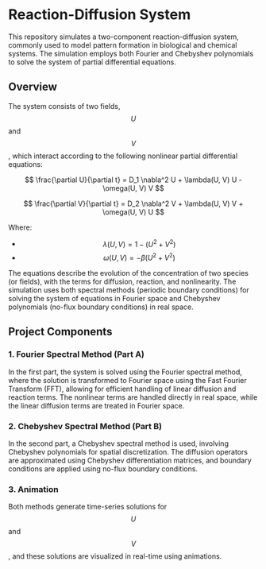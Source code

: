 # Reaction-Diffusion System

This repository simulates a two-component reaction-diffusion system, commonly used to model pattern formation in biological and chemical systems. The simulation employs both Fourier and Chebyshev polynomials to solve the system of partial differential equations.

## Overview

The system consists of two fields, $$U$$ and $$V$$, which interact according to the following nonlinear partial differential equations:

$$
\frac{\partial U}{\partial t} = D_1 \nabla^2 U + \lambda(U, V) U - \omega(U, V) V
$$

$$
\frac{\partial V}{\partial t} = D_2 \nabla^2 V + \lambda(U, V) V + \omega(U, V) U
$$

Where:
- $$\lambda(U, V) = 1 - (U^2 + V^2)$$
- $$\omega(U, V) = -\beta (U^2 + V^2)$$

The equations describe the evolution of the concentration of two species (or fields), with the terms for diffusion, reaction, and nonlinearity. The simulation uses both spectral methods (periodic boundary conditions) for solving the system of equations in Fourier space and Chebyshev polynomials (no-flux boundary conditions) in real space.

## Project Components

### 1. Fourier Spectral Method (Part A)
In the first part, the system is solved using the Fourier spectral method, where the solution is transformed to Fourier space using the Fast Fourier Transform (FFT), allowing for efficient handling of linear diffusion and reaction terms. The nonlinear terms are handled directly in real space, while the linear diffusion terms are treated in Fourier space.

### 2. Chebyshev Spectral Method (Part B)
In the second part, a Chebyshev spectral method is used, involving Chebyshev polynomials for spatial discretization. The diffusion operators are approximated using Chebyshev differentiation matrices, and boundary conditions are applied using no-flux boundary conditions.

### 3. Animation
Both methods generate time-series solutions for $$U$$ and $$V$$, and these solutions are visualized in real-time using animations.
